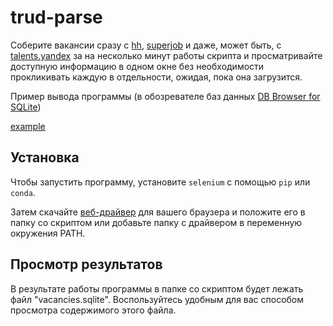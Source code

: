 trud-parse
==========

Соберите вакансии сразу с [hh](hh.ru), [superjob](superjob.ru) и даже, может быть, с [talents.yandex](talents.yandex.ru)
за на несколько минут работы скрипта и просматривайте доступную информацию в одном окне
без необходимости прокликивать каждую в отдельности, ожидая, пока она загрузится.

Пример вывода программы (в обозревателе баз данных [DB Browser for SQLite](https://sqlitebrowser.org))

[example](example.png)

Установка
---------

Чтобы запустить программу, установите `selenium` с помощью `pip` или `conda`.

Затем скачайте [веб-драйвер](https://www.seleniumhq.org/download/) для вашего браузера и положите его в папку со скриптом или добавьте папку с драйвером в переменную окружения PATH.

Просмотр результатов
--------------------

В результате работы программы в папке со скриптом будет лежать файл "vacancies.sqlite". Воспользуйтесь
удобным для вас способом просмотра содержимого этого файла.

